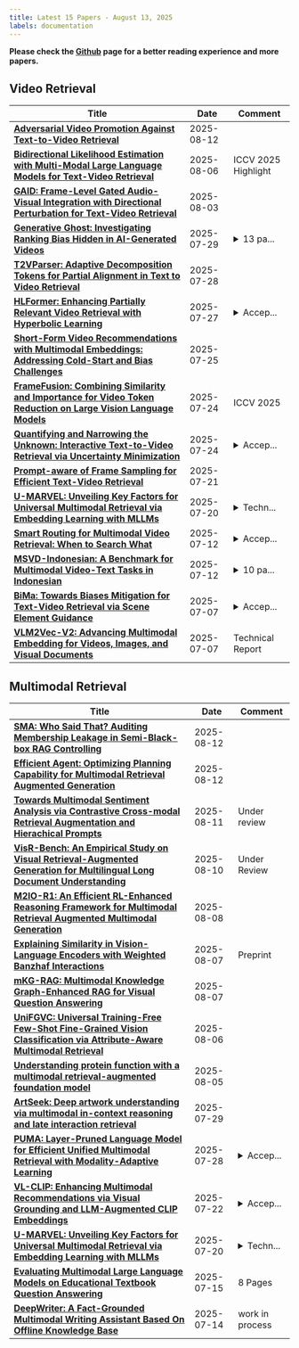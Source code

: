 ```yaml
---
title: Latest 15 Papers - August 13, 2025
labels: documentation
---
```

**Please check the [Github](https://github.com/PapowFish/DailyArXiv) page for a better reading experience and more papers.**

## Video Retrieval
| **Title** | **Date** | **Comment** |
| --- | --- | --- |
| **[Adversarial Video Promotion Against Text-to-Video Retrieval](http://arxiv.org/abs/2508.06964v2)** | 2025-08-12 |  |
| **[Bidirectional Likelihood Estimation with Multi-Modal Large Language Models for Text-Video Retrieval](http://arxiv.org/abs/2507.23284v2)** | 2025-08-06 | ICCV 2025 Highlight |
| **[GAID: Frame-Level Gated Audio-Visual Integration with Directional Perturbation for Text-Video Retrieval](http://arxiv.org/abs/2508.01711v1)** | 2025-08-03 |  |
| **[Generative Ghost: Investigating Ranking Bias Hidden in AI-Generated Videos](http://arxiv.org/abs/2502.07327v2)** | 2025-07-29 | <details><summary>13 pa...</summary><p>13 pages, Accepted at ACMMM2025</p></details> |
| **[T2VParser: Adaptive Decomposition Tokens for Partial Alignment in Text to Video Retrieval](http://arxiv.org/abs/2507.20518v1)** | 2025-07-28 |  |
| **[HLFormer: Enhancing Partially Relevant Video Retrieval with Hyperbolic Learning](http://arxiv.org/abs/2507.17402v2)** | 2025-07-27 | <details><summary>Accep...</summary><p>Accepted by ICCV'25. 13 pages, 6 figures, 4 tables</p></details> |
| **[Short-Form Video Recommendations with Multimodal Embeddings: Addressing Cold-Start and Bias Challenges](http://arxiv.org/abs/2507.19346v1)** | 2025-07-25 |  |
| **[FrameFusion: Combining Similarity and Importance for Video Token Reduction on Large Vision Language Models](http://arxiv.org/abs/2501.01986v2)** | 2025-07-24 | ICCV 2025 |
| **[Quantifying and Narrowing the Unknown: Interactive Text-to-Video Retrieval via Uncertainty Minimization](http://arxiv.org/abs/2507.15504v2)** | 2025-07-24 | <details><summary>Accep...</summary><p>Accepted by ICCV 2025</p></details> |
| **[Prompt-aware of Frame Sampling for Efficient Text-Video Retrieval](http://arxiv.org/abs/2507.15491v1)** | 2025-07-21 |  |
| **[U-MARVEL: Unveiling Key Factors for Universal Multimodal Retrieval via Embedding Learning with MLLMs](http://arxiv.org/abs/2507.14902v1)** | 2025-07-20 | <details><summary>Techn...</summary><p>Technical Report (in progress)</p></details> |
| **[Smart Routing for Multimodal Video Retrieval: When to Search What](http://arxiv.org/abs/2507.13374v1)** | 2025-07-12 | <details><summary>Accep...</summary><p>Accepted to ICCV 2025 Multimodal Representation and Retrieval Workshop</p></details> |
| **[MSVD-Indonesian: A Benchmark for Multimodal Video-Text Tasks in Indonesian](http://arxiv.org/abs/2306.11341v2)** | 2025-07-12 | <details><summary>10 pa...</summary><p>10 pages, 5 figures, 5 tables</p></details> |
| **[BiMa: Towards Biases Mitigation for Text-Video Retrieval via Scene Element Guidance](http://arxiv.org/abs/2506.03589v3)** | 2025-07-07 | <details><summary>Accep...</summary><p>Accepted at ACM MM 2025</p></details> |
| **[VLM2Vec-V2: Advancing Multimodal Embedding for Videos, Images, and Visual Documents](http://arxiv.org/abs/2507.04590v1)** | 2025-07-07 | Technical Report |

## Multimodal Retrieval
| **Title** | **Date** | **Comment** |
| --- | --- | --- |
| **[SMA: Who Said That? Auditing Membership Leakage in Semi-Black-box RAG Controlling](http://arxiv.org/abs/2508.09105v1)** | 2025-08-12 |  |
| **[Efficient Agent: Optimizing Planning Capability for Multimodal Retrieval Augmented Generation](http://arxiv.org/abs/2508.08816v1)** | 2025-08-12 |  |
| **[Towards Multimodal Sentiment Analysis via Contrastive Cross-modal Retrieval Augmentation and Hierachical Prompts](http://arxiv.org/abs/2508.07666v1)** | 2025-08-11 | Under review |
| **[VisR-Bench: An Empirical Study on Visual Retrieval-Augmented Generation for Multilingual Long Document Understanding](http://arxiv.org/abs/2508.07493v1)** | 2025-08-10 | Under Review |
| **[M2IO-R1: An Efficient RL-Enhanced Reasoning Framework for Multimodal Retrieval Augmented Multimodal Generation](http://arxiv.org/abs/2508.06328v1)** | 2025-08-08 |  |
| **[Explaining Similarity in Vision-Language Encoders with Weighted Banzhaf Interactions](http://arxiv.org/abs/2508.05430v1)** | 2025-08-07 | Preprint |
| **[mKG-RAG: Multimodal Knowledge Graph-Enhanced RAG for Visual Question Answering](http://arxiv.org/abs/2508.05318v1)** | 2025-08-07 |  |
| **[UniFGVC: Universal Training-Free Few-Shot Fine-Grained Vision Classification via Attribute-Aware Multimodal Retrieval](http://arxiv.org/abs/2508.04136v1)** | 2025-08-06 |  |
| **[Understanding protein function with a multimodal retrieval-augmented foundation model](http://arxiv.org/abs/2508.04724v1)** | 2025-08-05 |  |
| **[ArtSeek: Deep artwork understanding via multimodal in-context reasoning and late interaction retrieval](http://arxiv.org/abs/2507.21917v1)** | 2025-07-29 |  |
| **[PUMA: Layer-Pruned Language Model for Efficient Unified Multimodal Retrieval with Modality-Adaptive Learning](http://arxiv.org/abs/2507.08064v2)** | 2025-07-28 | <details><summary>Accep...</summary><p>Accepted to ACM MM 2025</p></details> |
| **[VL-CLIP: Enhancing Multimodal Recommendations via Visual Grounding and LLM-Augmented CLIP Embeddings](http://arxiv.org/abs/2507.17080v1)** | 2025-07-22 | <details><summary>Accep...</summary><p>Accepted at RecSys 2025; DOI:https://doi.org/10.1145/3705328.3748064</p></details> |
| **[U-MARVEL: Unveiling Key Factors for Universal Multimodal Retrieval via Embedding Learning with MLLMs](http://arxiv.org/abs/2507.14902v1)** | 2025-07-20 | <details><summary>Techn...</summary><p>Technical Report (in progress)</p></details> |
| **[Evaluating Multimodal Large Language Models on Educational Textbook Question Answering](http://arxiv.org/abs/2506.21596v2)** | 2025-07-15 | 8 Pages |
| **[DeepWriter: A Fact-Grounded Multimodal Writing Assistant Based On Offline Knowledge Base](http://arxiv.org/abs/2507.14189v1)** | 2025-07-14 | work in process |

